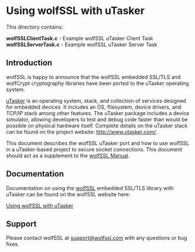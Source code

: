# Using wolfSSL with uTasker

This directory contains:

**wolfSSLClientTask.c** - Example wolfSSL uTasker Client Task
**wolfSSLServerTask.c** - Example wolfSSL uTasker Server Task


## Introduction

wolfSSL is happy to announce that the wolfSSL embedded SSL/TLS and wolfCrypt cryptography libraries have been ported to the uTasker operating system.

[uTasker](http://www.utasker.com/) is an operating system, stack, and collection of services designed for embedded devices.  It includes an OS, filesystem, device drivers, and TCP/IP stack among other features.  The uTasker package includes a device simulator, allowing developers to test and debug code faster than would be possible on physical hardware itself.  Complete details on the uTasker stack can be found on the project website: http://www.utasker.com/.

This document describes the wolfSSL uTasker port and how to use wolfSSL in a uTasker-based project to secure socket connections.  This document should act as a supplement to the [wolfSSL Manual](https://wolfssl.com/wolfSSL/Docs-wolfssl-manual-toc.html).

## Documentation

Documentation on using the [wolfSSL](https://www.wolfssl.com) embedded SSL/TLS library with uTasker can be found on the wolfSSL website here:

[Using wolfSSL with uTasker](https://wolfssl.com/wolfSSL/Docs-wolfssl-utasker.html)

## Support

Please contact wolfSSL at support@wolfssl.com with any questions or bug fixes.

